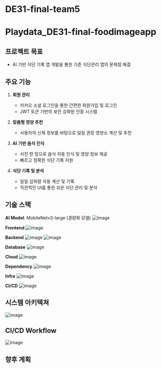 # DE31-final-team5
# Playdata_DE31-final-foodimageapp
## 프로젝트 목표
- AI 기반 식단 기록 앱 개발을 통한 기존 식단관리 앱의 문제점 해결

## 주요 기능
1. **회원 관리**
   - 카카오 소셜 로그인을 통한 간편한 회원가입 및 로그인
   - JWT 토큰 기반의 보안 강화된 인증 시스템

2. **맞춤형 영양 추천**
   - 사용자의 신체 정보를 바탕으로 일일 권장 영양소 계산 및 추천

3. **AI 기반 음식 인식**
   - 사진 한 장으로 음식 자동 인식 및 영양 정보 제공
   - 빠르고 정확한 식단 기록 지원

4. **식단 기록 및 분석**
   - 일일 섭취량 자동 계산 및 기록
   - 직관적인 UI를 통한 쉬운 식단 관리 및 분석
     
## 기술 스택
**AI Model**: MobileNetv3-large (경량화 모델)
![image](https://github.com/user-attachments/assets/12bcf6ab-0727-4d2c-8787-33344177e18b)


**Frontend**
![image](https://github.com/user-attachments/assets/c1433ed1-f218-4ae7-bdd9-8aa0ebdc6a8f)

**Backend**
![image](https://github.com/user-attachments/assets/1576558d-6881-4b88-82e0-3b5a3b04c3d9)
![image](https://github.com/user-attachments/assets/df5ac783-53b6-47f4-9746-1cd6d1383052)

**Database**
![image](https://github.com/user-attachments/assets/fb44f5a5-9cd2-4a28-b120-c9054796258e)

**Cloud**
![image](https://github.com/user-attachments/assets/d14a1b02-bd63-4a6b-87f0-a1632158502f)

**Dependency**
![image](https://github.com/user-attachments/assets/803f5113-985a-45d2-a2a6-94d4875dee0b)

**Infra**
![image](https://github.com/user-attachments/assets/c178153c-995a-4ec4-a18d-b8f605c4ed91)

**CI/CD**
![image](https://github.com/user-attachments/assets/6d5999ec-41f3-4f19-a2fd-552e868ce7e9)

## 시스템 아키텍쳐
![image](https://github.com/user-attachments/assets/49243e81-350e-457c-afda-9915e23c91b2)

## CI/CD Workflow
![image](https://github.com/user-attachments/assets/1683a1c7-79a7-46bd-aecd-10b6ac73fcb0)


## 향후 계획
